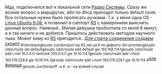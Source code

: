 Мда, подключился вот к локальной сети <a href="http://rs.net.ua">Радио Системы</a>. Сразу же возник вопрос о маршрутах, ибо по dhcp приходил только default route. Все остальные нужно было прописать ручками. Т.к. у меня одна OS - <a href="http://ubuntu.com">Linux Ubuntu 6.06</a>, я позвонил в саппорт <a href="http://rs.net.ua">RS</a> c намерением выяснить данный вопрос. Наивный...Милая девушка проболтала со мной 8 минут, а я так ничего и не добился. Пришлось действовать методом научного тыка. Может кому из <a href="http://rs.net.ua">RS</a> пригодится...<ins>Для старта соединения создаем скрипт</ins>:<sub>#!/bin/bashgksudo /usr/bin/pon isp.RS.net.ua # по дефолту dsl-providergksudo /sbin/route del defaultgksudo /sbin/route add default gw 192.168.114.1gksudo /sbin/route add \\-net 10.0.0.0 netmask 255.0.0.0 gw 10.10.114.1gksudo /sbin/route add \\-host 193.178.228.6 gw 10.10.114.3gksudo /sbin/route add \\-host 193.178.228.1 gw 10.10.114.4</sub><ins>для финиша</ins>:<sub>gksudo /usr/bin/poff -a # -a - на всякий случай</sub>